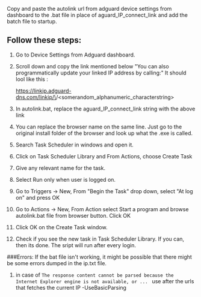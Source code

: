 Copy and paste the autolink url from adguard device settings from dashboard to the .bat file in place of aguard_IP_connect_link and add the batch file to startup.
## Follow these steps:

1. Go to Device Settings from Adguard dashboard.
2. Scroll down and copy the link mentioned below "You can also programmatically update your linked IP address by calling:"
    It should lool like this : 

    https://linkip.adguard-dns.com/linkip/\<deviceid>/\<somerandom_alphanumeric_characterstring>
3. In autolink.bat, replace the aguard_IP_connect_link string with the above link
4. You can replace the browser name on the same line. Just go to the original install folder of the browser and look up what the .exe is called.
5. Search Task Scheduler in windows and open it.
6. Click on Task Scheduler Library and From Actions, choose Create Task
7. Give any relevant name for the task.
8. Select Run only when user is logged on.
9. Go to Triggers -> New, From "Begin the Task" drop down, select "At log on" and press OK
10. Go to Actions -> New, From Action select Start a program and browse autolink.bat file from browser button. Click OK
11. Click OK on the Create Task window. 
12. Check if you see the new task in Task Scheduler Library. If you can, then its done. The sript will run after every login.


###Errors:
If the bat file isn't working, it might be possible that there might be some errors dumped in the ip.txt file.
1. in case of ```The response content cannot be parsed because the Internet Explorer engine is not available, or ... ``` use after the urls that fetches the current IP -UseBasicParsing
